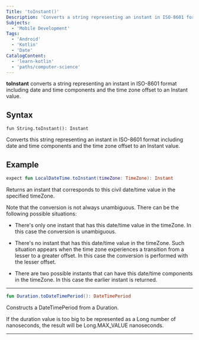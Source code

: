```yaml
---
Title: 'toInstant()'
Description: 'Converts a string representing an instant in ISO-8601 format including date and time components and the time zone offset to an Instant value.'
Subjects:
  - 'Mobile Development'
Tags:
  - 'Android'
  - 'Kotlin'
  - 'Date'
CatalogContent:
  - 'learn-kotlin'
  - 'paths/computer-science'
---
```



**toInstant** converts a string representing an instant in ISO-8601 format including date and time components and the time zone offset to an Instant value.


## Syntax

```pseudo
fun String.toInstant(): Instant
```
Converts this string representing an instant in ISO-8601 format including date and time components and the time zone offset to an Instant value.


## Example

```kotlin
expect fun LocalDateTime.toInstant(timeZone: TimeZone): Instant
```
Returns an instant that corresponds to this civil date/time value in the specified timeZone.

Note that the conversion is not always unambiguous. There can be the following possible situations:

* There's only one instant that has this date/time value in the timeZone. In this case the conversion is unambiguous.

* There's no instant that has this date/time value in the timeZone. Such situation appears when the time zone experiences a transition from a lesser to a greater offset. In this case the conversion is performed with the lesser offset.

* There are two possible instants that can have this date/time components in the timeZone. In this case the earlier instant is returned.

---

```kotlin
fun Duration.toDateTimePeriod(): DateTimePeriod
```
Constructs a DateTimePeriod from a Duration.

If the duration value is too big to be represented as a Long number of nanoseconds, the result will be Long.MAX_VALUE nanoseconds.

---
